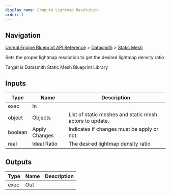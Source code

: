 ```yaml
---
display_name: Compute Lightmap Resolution
order: 1
---
```

## Navigation

[Unreal Engine Blueprint API Reference](https://dev.epicgames.com/documentation/en-us/unreal-engine/BlueprintAPI) > [Datasmith](https://dev.epicgames.com/documentation/en-us/unreal-engine/BlueprintAPI/Datasmith) > [Static Mesh](https://dev.epicgames.com/documentation/en-us/unreal-engine/BlueprintAPI/Datasmith/StaticMesh)

Sets the proper lightmap resolution to get the desired lightmap density ratio

Target is Datasmith Static Mesh Blueprint Library

## Inputs

| Type | Name | Description |
| --- | --- | --- |
| exec | In |  |
| object | Objects | List of static meshes and static mesh actors to update. |
| boolean | Apply Changes | Indicates if changes must be apply or not. |
| real | Ideal Ratio | The desired lightmap density ratio |

## Outputs

| Type | Name | Description |
| --- | --- | --- |
| exec | Out |  |
